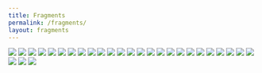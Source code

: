 ```yaml
---
title: Fragments
permalink: /fragments/
layout: fragments
---
```


![](/images/archive/zazz_multi.jpg)
![](/images/archive/zazz_sketch.jpg)
![](/images/archive/zazz_flash.gif)
![](/images/archive/moire.jpg)
![](/images/archive/google_maps.jpg)
![](/images/archive/editorial01.jpg)
![](/images/archive/editorial02.jpg)
![](/images/archive/editorial03.jpg)
![](/images/archive/tilde_landscape.jpg)
![](/images/archive/emergenceofsimplegeometries.png)
![](/images/archive/tilde_sunset.jpg)
![](/images/archive/typesketch003.jpg)
![](/images/archive/rotatingsegments.gif)
![](/images/archive/eatingstairs.gif)
![](/images/archive/typesketch001.jpg)
![](/images/archive/univers.jpg)
![](/images/archive/solarsystem01.jpg)
![](/images/archive/solarsystem02.jpg)
![](/images/archive/planets.jpeg)
![](/images/archive/grow.gif)
![](/images/archive/ageofadz.png)
![](/images/archive/badcomm.jpg)
![](/images/archive/typesketch004.jpeg)
![](/images/archive/rotatingstripes01.jpg)
![](/images/archive/rotatingstripes02.jpg)
![](/images/archive/typesketch002.jpg)
![](/images/archive/cuss.gif)
![](/images/archive/buckhead.jpg)
